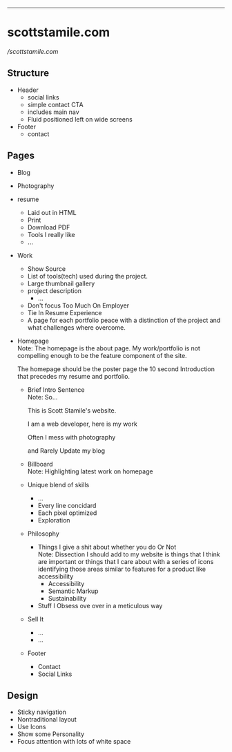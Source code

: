 
----
# scottstamile.com  
  _/scottstamile.com_


## Structure

* Header
    * social links
    * simple contact CTA
    * includes main nav
    * Fluid positioned left on wide screens
* Footer
    * contact

## Pages

* Blog
* Photography
* resume
    * Laid out in HTML
    * Print
    * Download PDF
    * Tools I really like
    * ...
* Work
    * Show Source
    * List of tools(tech) used during the project.
    * Large thumbnail gallery
    * project description
        * ...
    * Don't focus Too Much On Employer
    * Tie In Resume Experience
    * A page for each portfolio peace with a distinction of the project and what challenges where overcome.
* Homepage  
    Note: The homepage is the about page. My work/portfolio is not compelling enough to be the feature component of the site.  
      
    The homepage should be the poster page the 10 second Introduction that precedes my resume and portfolio.
    * Brief Intro Sentence  
        Note: So...  
          
        This is Scott Stamile's website.  
          
        I am a web developer, here is my work  
          
        Often I mess with photography  
          
        and Rarely Update my blog
    * Billboard  
        Note: Highlighting latest work on homepage
    * Unique blend of skills
        * ...
        * Every line concidard
        * Each pixel optimized
        * Exploration
    * Philosophy
        * Things I give a shit about whether you do Or Not  
            Note: Dissection I should add to my website is things that I think are important or things that I care about with a series of icons identifying those areas similar to features for a product like accessibility
            * Accessibility
            * Semantic Markup
            * Sustainability
        * Stuff I Obsess ove over in a meticulous way
    * Sell It
        * ...
        * ...
    * Footer
        * Contact
        * Social Links

## Design

* Sticky navigation
* Nontraditional layout
* Use Icons
* Show some Personality
* Focus attention with lots of white space
